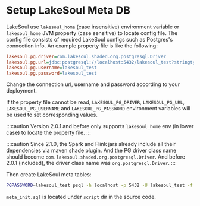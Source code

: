 <!--
SPDX-FileCopyrightText: 2023 LakeSoul Contributors

SPDX-License-Identifier: Apache-2.0
-->

# Setup LakeSoul Meta DB

LakeSoul use `lakesoul_home` (case insensitive) environment variable or `lakesoul_home` JVM property (case sensitive) to locate config file. The config file consists of required LakeSoul configs such as Postgres's connection info. An example property file is like the following:
```ini
lakesoul.pg.driver=com.lakesoul.shaded.org.postgresql.Driver
lakesoul.pg.url=jdbc:postgresql://localhost:5432/lakesoul_test?stringtype=unspecified
lakesoul.pg.username=lakesoul_test
lakesoul.pg.password=lakesoul_test
```
Change the connection url, username and password according to your deployment.

If the property file cannot be read, `LAKESOUL_PG_DRIVER`, `LAKESOUL_PG_URL`, `LAKESOUL_PG_USERNAME` and `LAKESOUL_PG_PASSWORD` environment variables will be used to set corresponding values.

:::caution
Version 2.0.1 and before only supports `lakesoul_home` env (in lower case) to locate the property file.
:::

:::caution
Since 2.1.0, the Spark and Flink jars already include all their dependencies via maven shade plugin. And the PG driver class name should become `com.lakesoul.shaded.org.postgresql.Driver`. And before 2.0.1 (included), the driver class name was `org.postgresql.Driver`.
:::

Then create LakeSoul meta tables:
```bash
PGPASSWORD=lakesoul_test psql -h localhost -p 5432 -U lakesoul_test -f script/meta_init.sql
```
`meta_init.sql` is located under `script` dir in the source code.